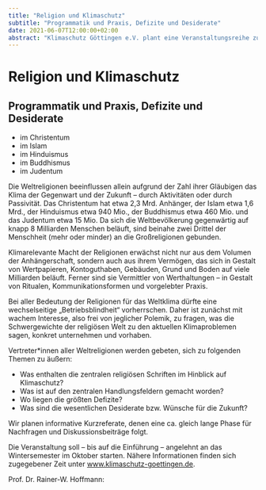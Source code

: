 ```yaml
---
title: "Religion und Klimaschutz"
subtitle: "Programmatik und Praxis, Defizite und Desiderate"
date: 2021-06-07T12:00:00+02:00
abstract: "Klimaschutz Göttingen e.V. plant eine Veranstaltungsreihe zum Thema 'Religion und Klimaschutz'. Die Einführung findet am 15. 6. 21 um 19 Uhr, online, statt.  Anmeldungen bis zum 12. 6. unter Stadt Göttingen klimaschutz@goettingen.de."
---
```



# **Religion und Klimaschutz**
## **Programmatik und Praxis, Defizite und Desiderate**

- im Christentum
- im Islam
- im Hinduismus
- im Buddhismus
- im Judentum

Die Weltreligionen beeinflussen allein aufgrund der Zahl ihrer Gläubigen das Klima der Gegenwart und der Zukunft – durch Aktivitäten oder durch Passivität. Das Christentum hat etwa 2,3 Mrd. Anhänger, der Islam etwa 1,6 Mrd., der Hinduismus etwa 940 Mio., der Buddhismus etwa 460 Mio. und das Judentum etwa 15 Mio. Da sich die Weltbevölkerung gegenwärtig auf knapp 8 Milliarden Menschen beläuft, sind beinahe zwei Drittel der Menschheit (mehr oder minder) an die Großreligionen gebunden. 

Klimarelevante Macht der Religionen erwächst nicht nur aus dem Volumen der Anhängerschaft, sondern auch aus ihrem Vermögen, das sich in Gestalt von Wertpapieren, Kontoguthaben, Gebäuden, Grund und Boden auf viele Milliarden beläuft. Ferner sind sie Vermittler von Werthaltungen – in Gestalt von Ritualen, Kommunikationsformen und vorgelebter Praxis. 

Bei aller Bedeutung der Religionen für das Weltklima dürfte eine wechselseitige „Betriebsblindheit“ vorherrschen. Daher ist zunächst mit wachem Interesse, also frei von jeglicher Polemik, zu fragen, was die Schwergewichte der religiösen Welt zu den aktuellen Klimaproblemen sagen, konkret unternehmen und vorhaben. 

Vertreter*innen aller Weltreligionen werden gebeten, sich zu folgenden Themen zu äußern:

- Was enthalten die zentralen religiösen Schriften im Hinblick auf Klimaschutz?
- Was ist auf den zentralen Handlungsfeldern gemacht worden?
- Wo liegen die größten Defizite?
- Was sind die wesentlichen Desiderate bzw. Wünsche für die Zukunft?

Wir planen informative Kurzreferate, denen eine ca. gleich lange Phase für Nachfragen und Diskussionsbeiträge folgt. 

Die Veranstaltung soll – bis auf die Einführung – angelehnt an das Wintersemester im Oktober starten. Nähere Informationen finden sich zugegebener Zeit unter www.klimaschutz-goettingen.de.

Prof. Dr. Rainer-W. Hoffmann:
